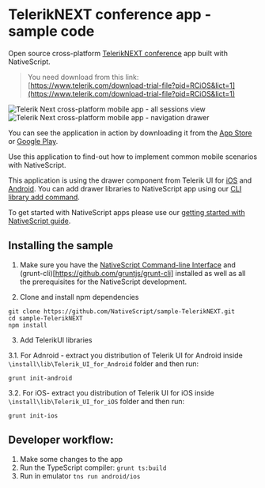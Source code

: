 # TelerikNEXT conference app - sample code
Open source cross-platform [TelerikNEXT conference](http://www.teleriknext.com) app built with NativeScript.

> You need download from this link: [https://www.telerik.com/download-trial-file?pid=RCiOS&lict=1](https://www.telerik.com/download-trial-file?pid=RCiOS&lict=1)


![Telerik Next cross-platform mobile app - all sessions view](https://www.nativescript.org/images/default-source/default-album/telerik-next-all-sessions.png)
![Telerik Next cross-platform mobile app - navigation drawer](https://www.nativescript.org/images/default-source/default-album/telerik-next-nav-drawer.png)

You can see the application in action by downloading it from the [App Store](https://itunes.apple.com/bg/app/teleriknext/id982525766?mt=8) or [Google Play](https://play.google.com/store/apps/details?id=org.nativescript.TelerikNEXT&hl=en).

Use this application to find-out how to implement common mobile scenarios with NativeScript.

This application is using the drawer component from Telerik UI for [iOS](http://www.telerik.com/ios-ui/sidedrawer) and [Android](http://www.telerik.com/android-ui/sidedrawer). You can add drawer libraries to NativeScript app using our [CLI library add command](https://github.com/NativeScript/nativescript-cli#the-commands).

To get started with NativeScript apps please use our [getting started with NativeScript guide](http://docs.nativescript.org/getting-started).

## Installing the sample

1. Make sure you have the [NativeScript Command-line Interface](https://www.npmjs.com/package/nativescript) and (grunt-cli)[https://github.com/gruntjs/grunt-cli] installed as well as all the prerequisites for the NativeScript development.

2. Clone and install npm dependencies
  ```
  git clone https://github.com/NativeScript/sample-TelerikNEXT.git
  cd sample-TelerikNEXT
  npm install
  ```

3. Add TelerikUI libraries
  
  3.1. For Adnroid - extract you distribution of Telerik UI for Android inside `\install\lib\Telerik_UI_for_Android` folder and then run:
  ```
  grunt init-android
  ```

  3.2. For iOS- extract you distribution of Telerik UI for iOS inside `\install\lib\Telerik_UI_for_iOS` folder and then run:
  ```
  grunt init-ios
  ```

## Developer workflow:
1. Make some changes to the app
2. Run the TypeScript compiler: `grunt ts:build`
3. Run in emulator `tns run android/ios`
